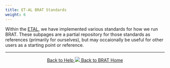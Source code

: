 ```yaml
---
title: ET-AL BRAT Standards
weight: 6
---
```


Within the [ETAL](http://etal.joewheaton.org), we have implemented various standards <i class="fa fa-check-square"></i> for how we run BRAT. These subpages are a partial repository for those standards as references (primarily for ourselves), but may occaionally be useful for other users as a starting point or reference. 

------
<div align="center">
	<a class="hollow button" href="{{ site.baseurl }}/Documentation"><i class="fa fa-info-circle"></i> Back to Help </a>
	<a class="hollow button" href="{{ site.baseurl }}/"><img src="{{ site.baseurl }}/assets/images/favicons/favicon-16x16.png">  Back to BRAT Home </a>  
</div>
